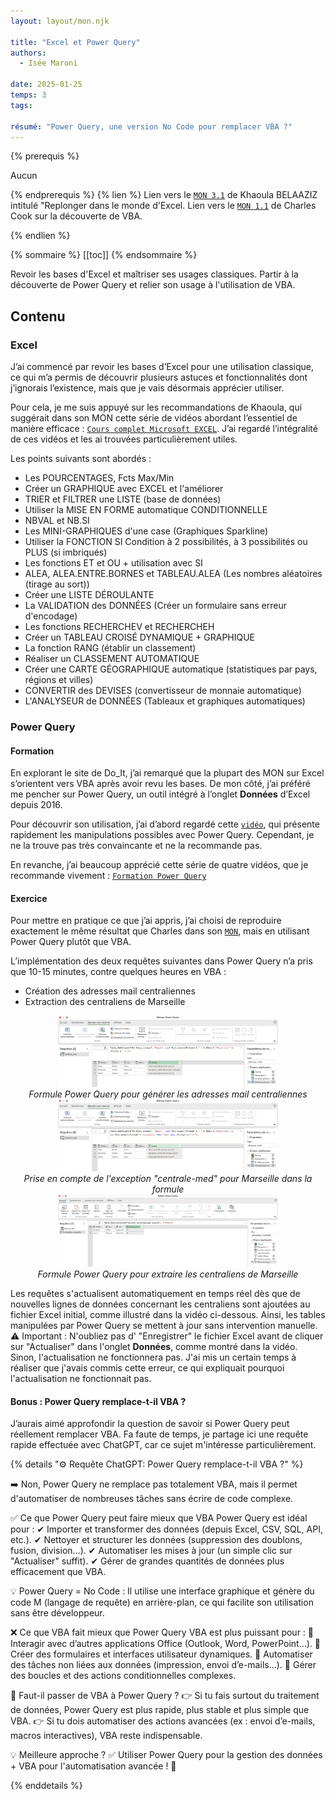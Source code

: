 ```yaml
---
layout: layout/mon.njk

title: "Excel et Power Query"
authors:
  - Isée Maroni

date: 2025-01-25
temps: 3
tags:

résumé: "Power Query, une version No Code pour remplacer VBA ?"
---
```


{% prerequis %}

Aucun

{% endprerequis %}
{% lien %}
Lien vers le [`MON 3.1`](https://do-it.aioli.ec-m.fr/promos/2023-2024/Khaoula-Belaaziz/mon/temps-3.1/) de Khaoula BELAAZIZ intitulé "Replonger dans le monde d'Excel.
Lien vers le [`MON 1.1`](https://do-it.aioli.ec-m.fr/promos/2024-2025/Charles-Cook/mon/temps-1.1/) de Charles Cook sur la découverte de VBA.

{% endlien %}

{% sommaire %}
[[toc]]
{% endsommaire %}

Revoir les bases d'Excel et maîtriser ses usages classiques. Partir à la découverte de Power Query et relier son usage à l'utilisation de VBA.

## Contenu

### Excel

J’ai commencé par revoir les bases d’Excel pour une utilisation classique, ce qui m’a permis de découvrir plusieurs astuces et fonctionnalités dont j’ignorais l’existence, mais que je vais désormais apprécier utiliser.

Pour cela, je me suis appuyé sur les recommandations de Khaoula, qui suggérait dans son MON cette série de vidéos abordant l’essentiel de manière efficace : [`Cours complet Microsoft EXCEL`](https://www.youtube.com/playlist?list=PL8sQnj6qF1Lv6ejdklq25MGfPJFxThMw6). J’ai regardé l’intégralité de ces vidéos et les ai trouvées particulièrement utiles.

Les points suivants sont abordés :

- Les POURCENTAGES, Fcts Max/Min
- Créer un GRAPHIQUE avec EXCEL et l'améliorer
- TRIER et FILTRER une LISTE (base de données)
- Utiliser la MISE EN FORME automatique CONDITIONNELLE 
- NBVAL et NB.SI
- Les MINI-GRAPHIQUES d'une case (Graphiques Sparkline)
- Utiliser la FONCTION SI Condition à 2 possibilités, à 3 possibilités ou PLUS (si imbriqués)
- Les fonctions ET et OU + utilisation avec SI 
- ALEA, ALEA.ENTRE.BORNES et TABLEAU.ALEA (Les nombres aléatoires (tirage au sort))
- Créer une LISTE DÉROULANTE
- La VALIDATION des DONNÉES (Créer un formulaire sans erreur d'encodage)
- Les fonctions RECHERCHEV et RECHERCHEH 
- Créer un TABLEAU CROISÉ DYNAMIQUE + GRAPHIQUE
- La fonction RANG (établir un classement)
- Réaliser un CLASSEMENT AUTOMATIQUE 
- Créer une CARTE GÉOGRAPHIQUE automatique (statistiques par pays, régions et villes)
- CONVERTIR des DEVISES (convertisseur de monnaie automatique)
- L'ANALYSEUR de DONNÉES (Tableaux et graphiques automatiques)

### Power Query

#### Formation
En explorant le site de Do_It, j’ai remarqué que la plupart des MON sur Excel s’orientent vers VBA après avoir revu les bases. De mon côté, j’ai préféré me pencher sur Power Query, un outil intégré à l’onglet **Données** d’Excel depuis 2016.

Pour découvrir son utilisation, j’ai d’abord regardé cette [`vidéo`](https://www.youtube.com/watch?v=zHHItICsN6k), qui présente rapidement les manipulations possibles avec Power Query. Cependant, je ne la trouve pas très convaincante et ne la recommande pas.

En revanche, j’ai beaucoup apprécié cette série de quatre vidéos, que je recommande vivement : 
[`Formation Power Query`](https://www.youtube.com/watch?v=4rCgZX9jEnA)

#### Exercice
Pour mettre en pratique ce que j’ai appris, j’ai choisi de reproduire exactement le même résultat que Charles dans son [`MON`](https://do-it.aioli.ec-m.fr/promos/2024-2025/Charles-Cook/mon/temps-1.1/), mais en utilisant Power Query plutôt que VBA.

L’implémentation des deux requêtes suivantes dans Power Query n’a pris que 10-15 minutes, contre quelques heures en VBA :

- Création des adresses mail centraliennes
- Extraction des centraliens de Marseille

<div style="text-align: center;">
<div><img src="adresse_mail1.png" style="width:70%;" ></div>
<i>Formule Power Query pour générer les adresses mail centraliennes</i>
</div>

<div style="text-align: center;">
<div><img src="adresse_mail2.png" style="width:70%;" ></div>
<i>Prise en compte de l'exception "centrale-med" pour Marseille dans la formule</i>
</div>

<div style="text-align: center;">
<div><img src="centraliens_marseille.png" style="width:70%;" ></div>
<i>Formule Power Query pour extraire les centraliens de Marseille</i>
</div>

Les requêtes s'actualisent automatiquement en temps réel dès que de nouvelles lignes de données concernant les centraliens sont ajoutées au fichier Excel initial, comme illustré dans la vidéo ci-dessous. Ainsi, les tables manipulées par Power Query se mettent à jour sans intervention manuelle.
⚠️ Important : N'oubliez pas d' "Enregistrer" le fichier Excel avant de cliquer sur "Actualiser" dans l'onglet **Données**, comme montré dans la vidéo. Sinon, l'actualisation ne fonctionnera pas. J'ai mis un certain temps à réaliser que j'avais commis cette erreur, ce qui expliquait pourquoi l'actualisation ne fonctionnait pas.



#### Bonus : Power Query remplace-t-il VBA ?

J’aurais aimé approfondir la question de savoir si Power Query peut réellement remplacer VBA. Fa faute de temps, je partage ici une requête rapide effectuée avec ChatGPT, car ce sujet m'intéresse particulièrement.

{% details "⚙️ Requête ChatGPT: Power Query remplace-t-il VBA ?" %}

➡️ Non, Power Query ne remplace pas totalement VBA, mais il permet d'automatiser de nombreuses tâches sans écrire de code complexe.

✅ Ce que Power Query peut faire mieux que VBA
Power Query est idéal pour :
✔ Importer et transformer des données (depuis Excel, CSV, SQL, API, etc.).
✔ Nettoyer et structurer les données (suppression des doublons, fusion, division…).
✔ Automatiser les mises à jour (un simple clic sur "Actualiser" suffit).
✔ Gérer de grandes quantités de données plus efficacement que VBA.

💡 Power Query = No Code : Il utilise une interface graphique et génère du code M (langage de requête) en arrière-plan, ce qui facilite son utilisation sans être développeur.

❌ Ce que VBA fait mieux que Power Query
VBA est plus puissant pour :
🔹 Interagir avec d’autres applications Office (Outlook, Word, PowerPoint…).
🔹 Créer des formulaires et interfaces utilisateur dynamiques.
🔹 Automatiser des tâches non liées aux données (impression, envoi d’e-mails…).
🔹 Gérer des boucles et des actions conditionnelles complexes.

🚀 Faut-il passer de VBA à Power Query ?
👉 Si tu fais surtout du traitement de données, Power Query est plus rapide, plus stable et plus simple que VBA.
👉 Si tu dois automatiser des actions avancées (ex : envoi d’e-mails, macros interactives), VBA reste indispensable.

💡 Meilleure approche ?
✅ Utiliser Power Query pour la gestion des données + VBA pour l'automatisation avancée ! 🎯

{% enddetails %}
